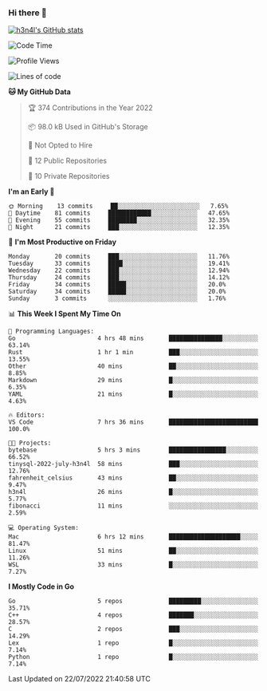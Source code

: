 ### Hi there 👋

[![h3n4l's GitHub stats](https://github-readme-stats.vercel.app/api?username=h3n4l&count_private=true&show_icons=true&theme=radical)](https://github.com/h3n4l/github-readme-stats)

<!--START_SECTION:waka-->
![Code Time](http://img.shields.io/badge/Code%20Time-500%20hrs%2043%20mins-blue)

![Profile Views](http://img.shields.io/badge/Profile%20Views-90-blue)

![Lines of code](https://img.shields.io/badge/From%20Hello%20World%20I%27ve%20Written-39%20Thousand%20lines%20of%20code-blue)

**🐱 My GitHub Data** 

> 🏆 374 Contributions in the Year 2022
 > 
> 📦 98.0 kB Used in GitHub's Storage 
 > 
> 🚫 Not Opted to Hire
 > 
> 📜 12 Public Repositories 
 > 
> 🔑 10 Private Repositories  
 > 
**I'm an Early 🐤** 

```text
🌞 Morning    13 commits     ██░░░░░░░░░░░░░░░░░░░░░░░   7.65% 
🌆 Daytime    81 commits     ████████████░░░░░░░░░░░░░   47.65% 
🌃 Evening    55 commits     ████████░░░░░░░░░░░░░░░░░   32.35% 
🌙 Night      21 commits     ███░░░░░░░░░░░░░░░░░░░░░░   12.35%

```
📅 **I'm Most Productive on Friday** 

```text
Monday       20 commits     ███░░░░░░░░░░░░░░░░░░░░░░   11.76% 
Tuesday      33 commits     ████░░░░░░░░░░░░░░░░░░░░░   19.41% 
Wednesday    22 commits     ███░░░░░░░░░░░░░░░░░░░░░░   12.94% 
Thursday     24 commits     ███░░░░░░░░░░░░░░░░░░░░░░   14.12% 
Friday       34 commits     █████░░░░░░░░░░░░░░░░░░░░   20.0% 
Saturday     34 commits     █████░░░░░░░░░░░░░░░░░░░░   20.0% 
Sunday       3 commits      ░░░░░░░░░░░░░░░░░░░░░░░░░   1.76%

```


📊 **This Week I Spent My Time On** 

```text
💬 Programming Languages: 
Go                       4 hrs 48 mins       ███████████████░░░░░░░░░░   63.14% 
Rust                     1 hr 1 min          ███░░░░░░░░░░░░░░░░░░░░░░   13.55% 
Other                    40 mins             ██░░░░░░░░░░░░░░░░░░░░░░░   8.85% 
Markdown                 29 mins             █░░░░░░░░░░░░░░░░░░░░░░░░   6.35% 
YAML                     21 mins             █░░░░░░░░░░░░░░░░░░░░░░░░   4.63%

🔥 Editors: 
VS Code                  7 hrs 36 mins       █████████████████████████   100.0%

🐱‍💻 Projects: 
bytebase                 5 hrs 3 mins        ████████████████░░░░░░░░░   66.52% 
tinysql-2022-july-h3n4l  58 mins             ███░░░░░░░░░░░░░░░░░░░░░░   12.76% 
fahrenheit_celsius       43 mins             ██░░░░░░░░░░░░░░░░░░░░░░░   9.47% 
h3n4l                    26 mins             █░░░░░░░░░░░░░░░░░░░░░░░░   5.77% 
fibonacci                11 mins             ░░░░░░░░░░░░░░░░░░░░░░░░░   2.59%

💻 Operating System: 
Mac                      6 hrs 12 mins       ████████████████████░░░░░   81.47% 
Linux                    51 mins             ██░░░░░░░░░░░░░░░░░░░░░░░   11.26% 
WSL                      33 mins             █░░░░░░░░░░░░░░░░░░░░░░░░   7.27%

```

**I Mostly Code in Go** 

```text
Go                       5 repos             █████████░░░░░░░░░░░░░░░░   35.71% 
C++                      4 repos             ███████░░░░░░░░░░░░░░░░░░   28.57% 
C                        2 repos             ███░░░░░░░░░░░░░░░░░░░░░░   14.29% 
Lex                      1 repo              █░░░░░░░░░░░░░░░░░░░░░░░░   7.14% 
Python                   1 repo              █░░░░░░░░░░░░░░░░░░░░░░░░   7.14%

```



 Last Updated on 22/07/2022 21:40:58 UTC
<!--END_SECTION:waka-->

